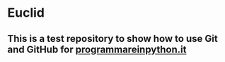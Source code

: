 # Euclid

## This is a test repository to show how to use Git and GitHub for [programmareinpython.it](https://www.programmareinpython.it/)
